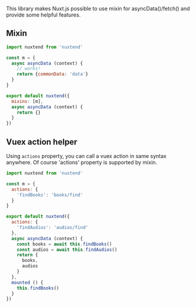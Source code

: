 This library makes Nuxt.js possible to use mixin for asyncData()/fetch() and provide some helpful features.

## Mixin

```js
import nuxtend from 'nuxtend'

const m = {
  async asyncData (context) {
    // works!
    return {commonData: 'data'}
  }
}

export default nuxtend({
  mixins: [m],
  async asyncData (context) {
    return {}
  }
})
```

## Vuex action helper

Using `actions` property, you can call a vuex action in same syntax anywhere. 
Of course 'actions' property is supported by mixin.

```js
import nuxtend from 'nuxtend'

const m = {
  actions: {
    'findBooks': 'books/find'
  }
}

export default nuxtend({
  actions: {
    'findAudios': 'audios/find'
  },
  async asyncData (context) {
    const books = await this.findBooks()
    const audios = await this.findAudios()
    return {
      books,
      audios
    }
  },
  mounted () {
    this.findBooks()
  }
})
```

